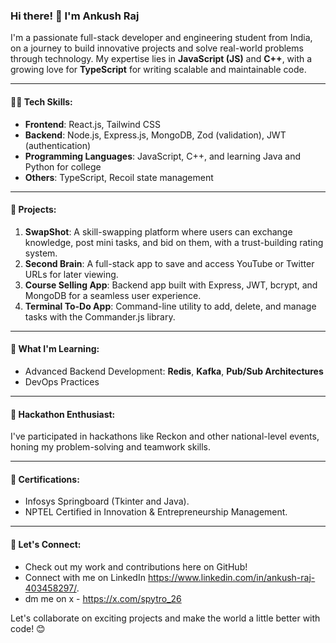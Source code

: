 ### Hi there! 👋 I'm Ankush Raj

I'm a passionate full-stack developer and engineering student from India, on a journey to build innovative projects and solve real-world problems through technology. My expertise lies in **JavaScript (JS)** and **C++**, with a growing love for **TypeScript** for writing scalable and maintainable code.

---

#### 👨‍💻 Tech Skills:
- **Frontend**: React.js, Tailwind CSS  
- **Backend**: Node.js, Express.js, MongoDB, Zod (validation), JWT (authentication)  
- **Programming Languages**: JavaScript, C++, and learning Java and Python for college  
- **Others**: TypeScript, Recoil state management  

---

#### 🌟 Projects:
1. **SwapShot**: A skill-swapping platform where users can exchange knowledge, post mini tasks, and bid on them, with a trust-building rating system.  
2. **Second Brain**: A full-stack app to save and access YouTube or Twitter URLs for later viewing.  
3. **Course Selling App**: Backend app built with Express, JWT, bcrypt, and MongoDB for a seamless user experience.  
4. **Terminal To-Do App**: Command-line utility to add, delete, and manage tasks with the Commander.js library.  

---

#### 🎯 What I'm Learning:
- Advanced Backend Development: **Redis**, **Kafka**, **Pub/Sub Architectures**  
- DevOps Practices  

---

#### 🚀 Hackathon Enthusiast:
I've participated in hackathons like Reckon and other national-level events, honing my problem-solving and teamwork skills.  

---

#### 📜 Certifications:
- Infosys Springboard (Tkinter and Java).  
- NPTEL Certified in Innovation & Entrepreneurship Management.

---

#### 🤝 Let's Connect:
- Check out my work and contributions here on GitHub!  
- Connect with me on LinkedIn https://www.linkedin.com/in/ankush-raj-403458297/.
- dm me on x -  https://x.com/spytro_26

Let's collaborate on exciting projects and make the world a little better with code! 😊
